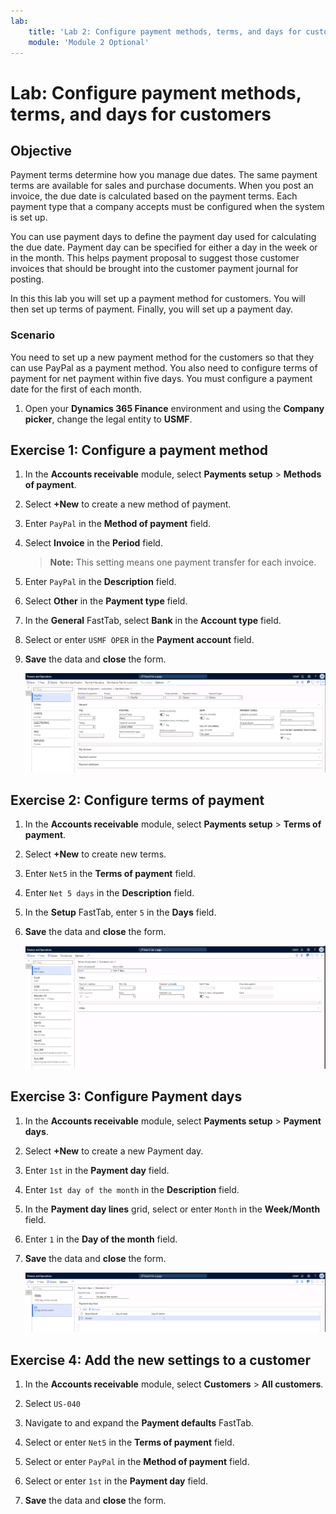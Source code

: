 ```yaml
---
lab:
    title: 'Lab 2: Configure payment methods, terms, and days for customers'
    module: 'Module 2 Optional'
---
```


# Lab: Configure payment methods, terms, and days for customers

## Objective

Payment terms determine how you manage due dates. The same payment terms are available for sales and purchase documents. When you post an invoice, the due date is calculated based on the payment terms. Each payment type that a company accepts must be configured when the system is set up. 

You can use payment days to define the payment day used for calculating the due date. Payment day can be specified for either a day in the week or in the month. This helps payment proposal to suggest those customer invoices that should be brought into the customer payment journal for posting. 

In this this lab you will set up a payment method for customers. You will then set up terms of payment. Finally, you will set up a payment day. 

### Scenario 

You need to set up a new payment method for the customers so that they can use PayPal as a payment method. You also need to configure terms of payment for net payment within five days. You must configure a payment date for the first of each month. 

1.  Open your **Dynamics 365 Finance** environment and using the **Company picker**, change the legal entity to **USMF**. 


## Exercise 1: Configure a payment method

1.  In the **Accounts receivable** module, select **Payments setup** > **Methods of payment**. 

2.  Select **+New** to create a new method of payment. 

3.  Enter `PayPal` in the **Method of payment** field. 

4.  Select **Invoice** in the **Period** field. 

    > **Note:** This setting means one payment transfer for each invoice.

5.  Enter `PayPal` in the **Description** field. 

6.  Select **Other** in the **Payment type** field.

7.  In the **General** FastTab, select **Bank** in the **Account type** field. 

8.  Select or enter `USMF OPER` in the **Payment account** field. 

9.  **Save** the data and **close** the form. 

    ![](../images/Module_3_Activity_2_-_Configure_payment_methods,_terms,_and_days_image1.png)


## Exercise 2: Configure terms of payment

1.  In the **Accounts receivable** module, select **Payments setup** > **Terms of payment**. 

2.  Select **+New** to create new terms. 

3.  Enter `Net5` in the **Terms of payment** field. 

4.  Enter `Net 5 days` in the **Description** field. 

5.  In the **Setup** FastTab, enter `5` in the **Days** field.  

6.  **Save** the data and **close** the form. 

    ![](../images/Module_3_Activity_2_-_Configure_payment_methods,_terms,_and_days_image2.png)  


## Exercise 3: Configure Payment days

1.  In the **Accounts receivable** module, select **Payments setup** > **Payment days**. 

2.  Select **+New** to create a new Payment day. 

3.  Enter `1st` in the **Payment day** field. 

4.  Enter `1st day of the month` in the **Description** field. 

5.  In the **Payment day lines** grid, select or enter `Month` in the **Week/Month** field. 

6.  Enter `1` in the **Day of the month** field. 

7.  **Save** the data and **close** the form. 

    ![](../images/Module_3_Activity_2_-_Configure_payment_methods,_terms,_and_days_image3.png)


## Exercise 4: Add the new settings to a customer

1.  In the **Accounts receivable** module, select **Customers** > **All customers**. 

2.  Select `US-040`

3.  Navigate to and expand the **Payment defaults** FastTab. 

4.  Select or enter `Net5` in the **Terms of payment** field. 

5.  Select or enter `PayPal` in the **Method of payment** field. 

6.  Select or enter `1st` in the **Payment day** field. 

7.  **Save** the data and **close** the form.  

